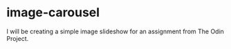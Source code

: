 # image-carousel

I will be creating a simple image slideshow for an assignment from The Odin Project.
